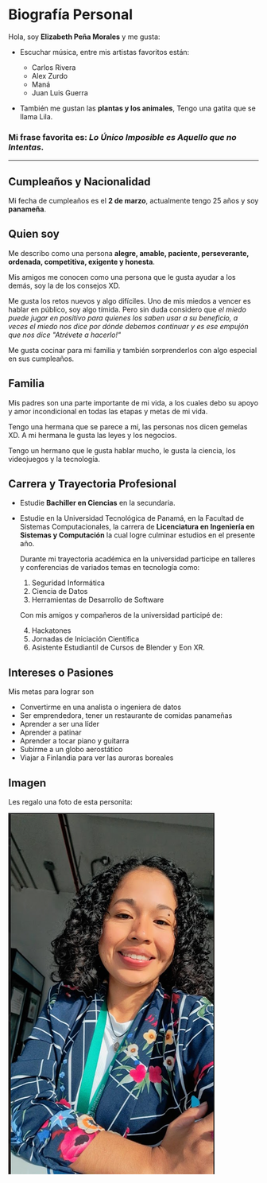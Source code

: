 # Biografía Personal 

Hola, soy **Elizabeth Peña Morales** y me gusta:

- Escuchar música, entre mis artistas favoritos están:
    - Carlos Rivera
    - Alex Zurdo
    - Maná
    - Juan Luis Guerra

- También me gustan las **plantas y los animales**, Tengo una gatita que se llama Lila. 
### Mi frase favorita es: ***Lo Único Imposible es Aquello que no Intentas***.

***
## **Cumpleaños y Nacionalidad**
Mi fecha de cumpleaños es el **2 de marzo**, actualmente tengo 25 años y soy **panameña**. 

## **Quien soy**
Me describo como una persona **alegre, amable, paciente, perseverante, ordenada, competitiva, exigente y honesta**. 

Mis amigos me conocen como una persona que le gusta ayudar a los demás, soy la de los consejos XD. 

Me gusta los retos nuevos y algo difíciles. Uno de mis miedos a vencer es hablar en público, soy algo tímida. Pero sin duda considero que *el miedo puede jugar en positivo para quienes los saben usar a su beneficio, a veces el miedo nos dice por dónde debemos continuar y es ese empujón que nos dice "Atrévete a hacerlo!"* 

Me gusta cocinar para mi familia y también sorprenderlos con algo especial en sus cumpleaños.


## **Familia**
Mis padres son una parte importante de mi vida, a los cuales debo su apoyo y amor incondicional en todas las etapas y metas de mi vida.

Tengo una hermana que se parece a mí, las personas nos dicen gemelas XD. A mi hermana le gusta las leyes y los negocios.

Tengo un hermano que le gusta hablar mucho, le gusta la ciencia, los videojuegos y la tecnología. 

## **Carrera y Trayectoria Profesional**
- Estudie **Bachiller en Ciencias** en la secundaria.
- Estudie en la Universidad Tecnológica de Panamá, en la Facultad de Sistemas Computacionales, la carrera de **Licenciatura en Ingeniería en Sistemas y Computación** la cual logre culminar estudios en el presente año.
  
    Durante mi trayectoria académica en la universidad participe en talleres y conferencias de variados temas en tecnología como:
    1. Seguridad Informática
    1. Ciencia de Datos
    2. Herramientas de Desarrollo de Software

    Con mis amigos y compañeros de la universidad participé de:
    
    4. Hackatones
    5. Jornadas de Iniciación Científica
    6. Asistente Estudiantil de Cursos de Blender y Eon XR. 


## **Intereses o Pasiones**
Mis metas para lograr son
- Convertirme en una analista o ingeniera de datos 
- Ser emprendedora, tener un restaurante de comidas panameñas 
- Aprender a ser una líder 
- Aprender a patinar
- Aprender a tocar piano y guitarra
- Subirme a un globo aerostático
- Viajar a Finlandia para ver las auroras boreales
 
## **Imagen**

Les regalo una foto de esta personita:

![Imagen](Foto_Biografia.png)

